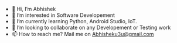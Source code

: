 - 👋 Hi, I’m Abhishek
- 👀 I’m interested in Software Developement
- 🌱 I’m currently learning Python, Android Studio, IoT.
- 💞️ I’m looking to collaborate on any Developement or Testing work
- 📫 How to reach me? Mail me on Abhisheku3u@gmail.com

<!---
AbhishekJITWTA/AbhishekJITWTA is a ✨ special ✨ repository because its `README.md` (this file) appears on your GitHub profile.
You can click the Preview link to take a look at your changes.
--->
